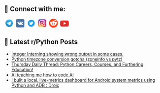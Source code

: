 ## 🔎 Connect with me:
[<img src="https://github.com/bullbesh/bullbesh/blob/main/images/Telegram.png" width="32" height="32" />](https://t.me/bullbesh)
[<img src="https://github.com/bullbesh/bullbesh/blob/main/images/VK.png" width="32" height="32" />](https://vk.com/bullbesh)
[<img src="https://github.com/bullbesh/bullbesh/blob/main/images/Twitter.png" width="32" height="32" />](https://twitter.com/bullbesh1)
[<img src="https://github.com/bullbesh/bullbesh/blob/main/images/Instagram.png" width="32" height="32" />](https://www.instagram.com/bullbesh)
[<img src="https://github.com/bullbesh/bullbesh/blob/main/images/Reddit.png" width="32" height="32" />](https://www.reddit.com/user/bullbesh)
[<img src="https://github.com/bullbesh/bullbesh/blob/main/images/YouTube.png" width="32" height="32" />](https://www.youtube.com/channel/UCtfjRs6uzgq5mfm8S06WTcg)

## 📕 Latest r/Python Posts
<!-- BLOG-POST-LIST:START -->
- [Integer Interning showing wrong output in some cases.](https://www.reddit.com/r/Python/comments/1ky0ftg/integer_interning_showing_wrong_output_in_some/)
- [Python timezone conversion gotcha &lpar;zoneinfo vs pytz&rpar;](https://www.reddit.com/r/Python/comments/1kxxgf9/python_timezone_conversion_gotcha_zoneinfo_vs_pytz/)
- [Thursday Daily Thread: Python Careers, Courses, and Furthering Education!](https://www.reddit.com/r/Python/comments/1kxwlna/thursday_daily_thread_python_careers_courses_and/)
- [AI teaching me how to code AI](https://www.reddit.com/r/Python/comments/1kxw74u/ai_teaching_me_how_to_code_ai/)
- [I built a local, live-metrics dashboard for Android system metrics using Python and ADB : Droic](https://www.reddit.com/r/Python/comments/1kxv6cr/i_built_a_local_livemetrics_dashboard_for_android/)
<!-- BLOG-POST-LIST:END -->
